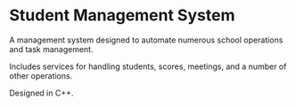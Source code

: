 # Student Management System
 A management system designed to automate numerous school operations and task management.
 
 Includes services for handling students, scores, meetings, and a number of other operations.
 
 Designed in C++.
